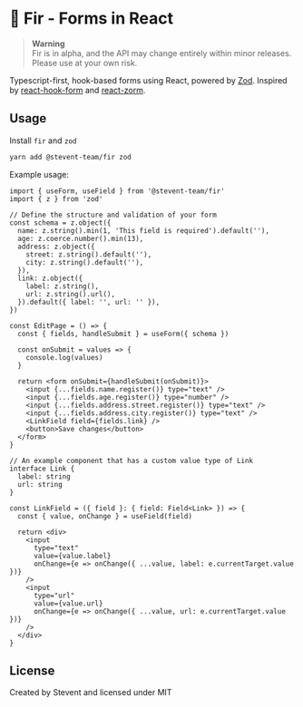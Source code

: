 # 🌲 Fir - Forms in React

> **Warning**<br>
> Fir is in alpha, and the API may change entirely within minor releases. Please use at your own risk.

Typescript-first, hook-based forms using React, powered by [Zod](https://github.com/colinhacks/zod). Inspired by [react-hook-form](https://github.com/react-hook-form/react-hook-form) and [react-zorm](https://github.com/esamattis/react-zorm).

## Usage

Install `fir` and `zod`

```bash
yarn add @stevent-team/fir zod
```

Example usage:

```tsx
import { useForm, useField } from '@stevent-team/fir'
import { z } from 'zod'

// Define the structure and validation of your form
const schema = z.object({
  name: z.string().min(1, 'This field is required').default(''),
  age: z.coerce.number().min(13),
  address: z.object({
    street: z.string().default(''),
    city: z.string().default(''),
  }),
  link: z.object({
    label: z.string(),
    url: z.string().url(),
  }).default({ label: '', url: '' }),
})

const EditPage = () => {
  const { fields, handleSubmit } = useForm({ schema })

  const onSubmit = values => {
    console.log(values)
  }

  return <form onSubmit={handleSubmit(onSubmit)}>
    <input {...fields.name.register()} type="text" />
    <input {...fields.age.register()} type="number" />
    <input {...fields.address.street.register()} type="text" />
    <input {...fields.address.city.register()} type="text" />
    <LinkField field={fields.link} />
    <button>Save changes</button>
  </form>
}

// An example component that has a custom value type of Link
interface Link {
  label: string
  url: string
}

const LinkField = ({ field }: { field: Field<Link> }) => {
  const { value, onChange } = useField(field)

  return <div>
    <input
      type="text"
      value={value.label}
      onChange={e => onChange({ ...value, label: e.currentTarget.value })}
    />
    <input
      type="url"
      value={value.url}
      onChange={e => onChange({ ...value, url: e.currentTarget.value })}
    />
  </div>
}
```

## License

Created by Stevent and licensed under MIT
